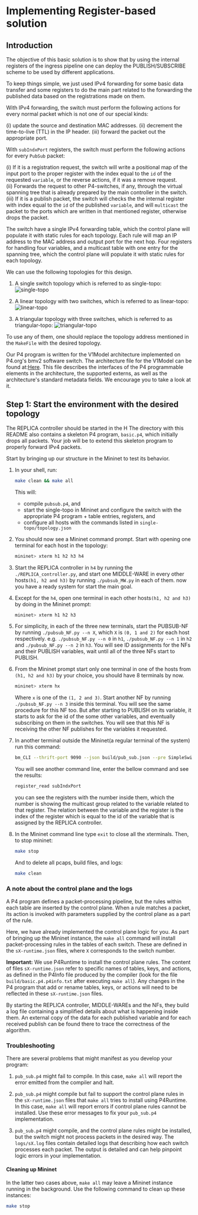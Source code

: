 # Implementing Register-based solution

## Introduction

The objective of this basic solution is to show that by using the
internal registers of the ingress pipeline one can deploy the
PUBLISH/SUBSCRIBE scheme to be used by different applications.

To keep things simple, we just used IPv4 forwarding for some basic
data transfer and some registers to do the main part related to the
forwarding the published data based on the registrations made on them.

With IPv4 forwarding, the switch must perform the following actions
for every normal packet which is not one of our special kinds:

(i) update the source and destination MAC addresses.
(ii) decrement the time-to-live (TTL) in the IP header.
(iii) forward the packet out the appropriate port.

With `subIndxPort` registers, the switch must perform the following
actions for every `PubSub` packet:

(i) If it is a registration request, the switch will write a positional
    map of the input port to the proper register with the index equal to
    the `id` of the requested `variable`, or the reverse actions, if it was
    a remove request.  
(ii) Forwards the request to other P4-switches, if any, through the
    virtual spanning tree that is already prepared by the main controller
    in the switch.
(iii) If it is a publish packet, the switch will checks the the internal
    register with index equal to the `id` of the published `variable`, and
    will `multicast` the packet to the ports which are written in that
    mentioned register, otherwise drops the packet.

The switch have a single IPv4 forwarding table, which the control plane
will populate it with static rules for each topology. Each rule will map
an IP address to the MAC address and output port for the next hop.
Four registers for handling four variables, and a multicast table with one
entry for the spanning tree, which the control plane will populate it with
static rules for each topology.

We can use the following topologies for this design.

1. A single switch topology which is referred to as single-topo:
   ![single-topo](./single-topo/single-topo.png)

2. A linear topology with two switches, which is referred to as
   linear-topo:
   ![linear-topo](./linear-topo/linear-topo.png)

3. A triangular topology with three switches, which is referred
   to as triangular-topo:
   ![triangular-topo](./triangular-topo/triangular-topo.png)

To use any of them, one should replace the topology address mentioned
in the `MakeFile` with the desired topology.

Our P4 program is written for the V1Model architecture implemented
on P4.org's bmv2 software switch. The architecture file for the V1Model
can be found at:[Here](/usr/local/share/p4c/p4include/v1model.p4). This file
describes the interfaces of the P4 programmable elements in the architecture,
the supported externs, as well as the architecture's standard metadata
fields. We encourage you to take a look at it.

## Step 1: Start the environment with the desired topology

The REPLICA controller should be started in the H
The directory with this README also contains a skeleton P4 program,
`basic.p4`, which initially drops all packets. Your job will be to
extend this skeleton program to properly forward IPv4 packets.

Start by bringing up our structure in the Mininet to test its behavior.

1. In your shell, run:
   ```bash
   make clean && make all
   ```
   This will:
   * compile `pubsub.p4`, and
   * start the single-topo in Mininet and configure the switch with
   the appropriate P4 program + table entries, registers, and
   * configure all hosts with the commands listed in
   `single-topo/topology.json`

2. You should now see a Mininet command prompt. Start with opening
   one terminal for each host in the topology:
   ```bash
   mininet> xterm h1 h2 h3 h4
   ```

3. Start the REPLICA controller in `h4` by running the
   `./REPLICA_controller.py`, and start one MIDDLE-WARE in every
   other hosts`(h1, h2 and h3)` by running `./pubsub_MW.py` in each of
   them. now you have a ready system for start the main goal.

4. Except for the `h4`, open one terminal in each other hosts`(h1, h2
   and h3)` by doing in the Mininet prompt:
   ```bash
   mininet> xterm h1 h2 h3
   ```

5. For simplicity, in each of the three new terminals, start the
   PUBSUB-NF by running `./pubsub_NF.py --n X`, which `X` is `(0, 1 and 2)`
   for each host respectively.
   e.g. `./pubsub_NF.py --n 0` in `h1`, `./pubsub_NF.py --n 1` in `h2` and
   `./pubsub_NF.py --n 2` in `h3`. You will see ID assignments for the
   NFs and their PUBLISH variables, wait until all of the three NFs
   start to PUBLISH.

6. From the Mininet prompt start only one terminal in one of the
   hosts from `(h1, h2 and h3)` by your choice, you should have 8 terminals by now.
   ```bash
   mininet> xterm hx
   ```
   Where `x` is one of the `(1, 2 and 3)`. Start another NF by running `./pubsub_NF.py --n 3` inside this terminal. You will see the same procedure for this NF too. But after starting to PUBLISH on its variable, it starts to ask for the id of the some other variables, and eventually subscribing on them in the switches. You will see that this NF is receiving the other NF publishes for the variables it requested.

7. In another terminal outside the Mininet(a regular terminal of the
   system) run this command:
   ```bash
   bm_CLI --thrift-port 9090 --json build/pub_sub.json --pre SimpleSwitchLAG
   ```
   You will see another command line, enter the bellow command and see
   the results:
   ```bash
   register_read subIndxPort
   ```
   you can see the registers with the number inside them, which the
   number is showing the multicast group related to the variable related
   to that register. The relation between the variable and the register
   is the index of the register which is equal to the id of the variable
   that is assigned by the REPLICA controller.

8. In the Mininet command line type `exit` to close all the xterminals.
   Then, to stop mininet:
   ```bash
   make stop
   ```
   And to delete all pcaps, build files, and logs:
   ```bash
   make clean
   ```

### A note about the control plane and the logs

A P4 program defines a packet-processing pipeline, but the rules
within each table are inserted by the control plane. When a rule
matches a packet, its action is invoked with parameters supplied by
the control plane as a part of the rule.

Here, we have already implemented the control plane logic for you.
As part of bringing up the Mininet instance, the `make all` command
will install packet-processing rules in the tables of each switch.
These are defined in the `sX-runtime.json` files, where `X` corresponds
to the switch number.

**Important:** We use P4Runtime to install the control plane rules. The
content of files `sX-runtime.json` refer to specific names of tables, keys, and
actions, as defined in the P4Info file produced by the compiler (look for the
file `build/basic.p4.p4info.txt` after executing `make all`). Any changes in the P4
program that add or rename tables, keys, or actions will need to be reflected in
these `sX-runtime.json` files.

By starting the REPLICA controller, MIDDLE-WAREs and the NFs, they build
a log file containing a simplified details about what is happening inside
them. An external copy of the data for each published variable and for
each received publish can be found there to trace the correctness of the
algorithm.


### Troubleshooting

There are several problems that might manifest as you develop your program:

1. `pub_sub.p4` might fail to compile. In this case, `make all` will
report the error emitted from the compiler and halt.

2. `pub_sub.p4` might compile but fail to support the control plane
rules in the `sX-runtime.json` files that `make all` tries to install
using P4Runtime. In this case, `make all` will report errors if control
plane rules cannot be installed. Use these error messages to fix your
`pub_sub.p4` implementation.

3. `pub_sub.p4` might compile, and the control plane rules might be
installed, but the switch might not process packets in the desired
way. The `logs/sX.log` files contain detailed logs
that describing how each switch processes each packet. The output is
detailed and can help pinpoint logic errors in your implementation.

#### Cleaning up Mininet

In the latter two cases above, `make all` may leave a Mininet instance
running in the background. Use the following command to clean up
these instances:

```bash
make stop
```
